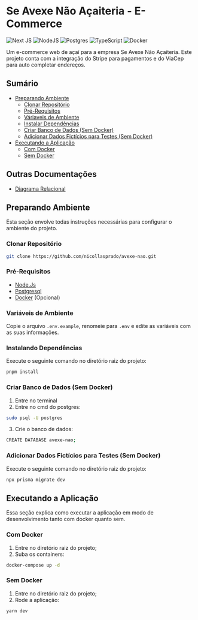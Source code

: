 # Se Avexe Não Açaiteria - E-Commerce

![Next JS](https://img.shields.io/badge/Next-black?style=for-the-badge&logo=next.js&logoColor=white) ![NodeJS](https://img.shields.io/badge/node.js-6DA55F?style=for-the-badge&logo=node.js&logoColor=white) ![Postgres](https://img.shields.io/badge/postgres-%23316192.svg?style=for-the-badge&logo=postgresql&logoColor=white) ![TypeScript](https://img.shields.io/badge/typescript-%23007ACC.svg?style=for-the-badge&logo=typescript&logoColor=white) ![Docker](https://img.shields.io/badge/docker-%230db7ed.svg?style=for-the-badge&logo=docker&logoColor=white)

Um e-commerce web de açaí para a empresa Se Avexe Não Açaiteria. Este projeto conta com a integração do Stripe para pagamentos e do ViaCep para auto completar endereços.

## Sumário

- [Preparando Ambiente](#preparando-ambiente)
  - [Clonar Repositório](#clonar-repositório)
  - [Pré-Requisitos](#pré-requisitos)
  - [Váriaveis de Ambiente](#variáveis-de-ambiente)
  - [Instalar Dependências](#instalando-dependências)
  - [Criar Banco de Dados (Sem Docker)](#criar-banco-de-dados-caso-não-esteja-usando-docker)
  - [Adicionar Dados Fictícios para Testes (Sem Docker)](#adicionar-dados-fictícios-para-testes-sem-docker)
- [Executando a Aplicação](#executando-a-aplicação)
  - [Com Docker](#com-docker)
  - [Sem Docker](#sem-docker)

## Outras Documentações

- [Diagrama Relacional](docs/db/relational.dbml)

## Preparando Ambiente

Esta seção envolve todas instruções necessárias para configurar o ambiente do projeto.

### Clonar Repositório

```bash
git clone https://github.com/nicollasprado/avexe-nao.git
```

### Pré-Requisitos

- [Node.Js](https://nodejs.org/en/download/current)
- [Postgresql](https://www.postgresql.org/download/)
- [Docker](https://www.docker.com/) (Opcional)

### Variáveis de Ambiente

Copie o arquivo `.env.example`, renomeie para `.env` e edite as variáveis com as suas informações.

### Instalando Dependências

Execute o seguinte comando no diretório raiz do projeto:

```bash
pnpm install
```

### Criar Banco de Dados (Sem Docker)

1. Entre no terminal
2. Entre no cmd do postgres:

```bash
sudo psql -U postgres
```

3. Crie o banco de dados:

```bash
CREATE DATABASE avexe-nao;
```

### Adicionar Dados Fictícios para Testes (Sem Docker)

Execute o seguinte comando no diretório raiz do projeto:

```bash
npx prisma migrate dev
```

## Executando a Aplicação

Essa seção explica como executar a aplicação em modo de desenvolvimento tanto com docker quanto sem.

### Com Docker

1. Entre no diretório raiz do projeto;
2. Suba os containers:

```bash
docker-compose up -d
```

### Sem Docker

1. Entre no diretório raiz do projeto;
2. Rode a aplicação:

```bash
yarn dev
```
